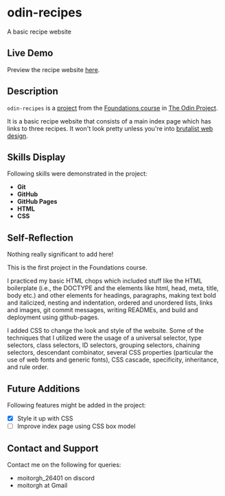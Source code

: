 # odin-recipes
A basic recipe website

## Live Demo
Preview the recipe website [here](https://moitorgh.github.io/odin-recipes/).

## Description
`odin-recipes` is a [project](https://www.theodinproject.com/lessons/foundations-recipes) from the [Foundations course](https://www.theodinproject.com/paths/foundations/courses/foundations) in [The Odin Project](https://www.theodinproject.com/about).

It is a basic recipe website that consists of a main index page which has links to three recipes. It won't look pretty unless you're into [brutalist web design](https://brutalistwebsites.com/).

## Skills Display
Following skills were demonstrated in the project:
  * **Git**
  * **GitHub**
  * **GitHub Pages**
  * **HTML**
  * **CSS**

## Self-Reflection
Nothing really significant to add here!

This is the first project in the Foundations course.

I practiced my basic HTML chops which included stuff like the HTML boilerplate (i.e., the DOCTYPE and the elements like html, head, meta, title, body etc.) and other elements for headings, paragraphs, making text bold and italicized, nesting and indentation, ordered and unordered lists, links and images, git commit messages, writing READMEs, and build and deployment using github-pages.

I added CSS to change the look and style of the website. Some of the techniques that I utilized were the usage of a universal selector, type selectors, class selectors, ID selectors, grouping selectors, chaining selectors, descendant combinator, several CSS properties (particular the use of web fonts and generic fonts), CSS cascade, specificity, inheritance, and rule order.

## Future Additions
Following features might be added in the project:
- [x] Style it up with CSS
- [ ] Improve index page using CSS box model

## Contact and Support
Contact me on the following for queries:
  * moitorgh_26401 on discord
  * moitorgh at Gmail
